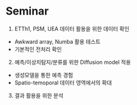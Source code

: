 # Seminar



1.   ETTh1, PSM, UEA 데이터 활용을 위한 데이터 확인

*  Awkward array, Numba 활용 테스트
*  기본적인 전처리 확인

2.   예측/이상치탐지/분류를 위한 Diffusion model 적용


*   생성모델을 통한 예측 경험
*   Spatio-temoporal 데이터 영역에서의 확대


3.   결과 활용을 위한 분석

